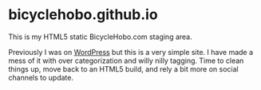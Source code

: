 # bicyclehobo.github.io
<p>This is my HTML5 static BicycleHobo.com staging area.</p>
<p>Previously I was on <a href="http://wordpress.org" target="_blank">WordPress</a> but this is a very simple site. I have made a mess of it with over categorization and willy nilly tagging. Time to clean things up, move back to an HTML5 build, and rely a bit more on social channels to update.
